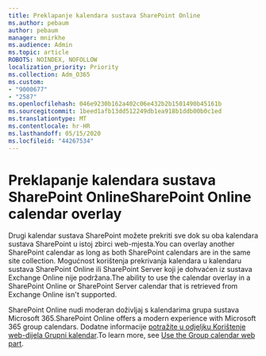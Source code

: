 ```yaml
---
title: Preklapanje kalendara sustava SharePoint Online
ms.author: pebaum
author: pebaum
manager: mnirkhe
ms.audience: Admin
ms.topic: article
ROBOTS: NOINDEX, NOFOLLOW
localization_priority: Priority
ms.collection: Adm_O365
ms.custom:
- "9000677"
- "2587"
ms.openlocfilehash: 046e9230b162a402c06e432b2b1501490b45161b
ms.sourcegitcommit: 1beed1afb13dd512249db1ea918b1ddb00b0c1ed
ms.translationtype: MT
ms.contentlocale: hr-HR
ms.lasthandoff: 05/15/2020
ms.locfileid: "44267534"
---
```

# <a name="sharepoint-online-calendar-overlay"></a><span data-ttu-id="291cb-102">Preklapanje kalendara sustava SharePoint Online</span><span class="sxs-lookup"><span data-stu-id="291cb-102">SharePoint Online calendar overlay</span></span>

<span data-ttu-id="291cb-103">Drugi kalendar sustava SharePoint možete prekriti sve dok su oba kalendara sustava SharePoint u istoj zbirci web-mjesta.</span><span class="sxs-lookup"><span data-stu-id="291cb-103">You can overlay another SharePoint calendar as long as both SharePoint calendars are in the same site collection.</span></span> <span data-ttu-id="291cb-104">Mogućnost korištenja prekrivanja kalendara u kalendaru sustava SharePoint Online ili SharePoint Server koji je dohvaćen iz sustava Exchange Online nije podržana.</span><span class="sxs-lookup"><span data-stu-id="291cb-104">The ability to use the calendar overlay in a SharePoint Online or SharePoint Server calendar that is retrieved from Exchange Online isn't supported.</span></span>

<span data-ttu-id="291cb-105">SharePoint Online nudi moderan doživljaj s kalendarima grupa sustava Microsoft 365.</span><span class="sxs-lookup"><span data-stu-id="291cb-105">SharePoint Online offers a modern experience with Microsoft 365 group calendars.</span></span> <span data-ttu-id="291cb-106">Dodatne informacije [potražite u odjeljku Korištenje web-dijela Grupni kalendar](https://support.microsoft.com/en-us/office/use-the-group-calendar-web-part-eaf3c04d-5699-48cb-8b5e-3caa887d51ce).</span><span class="sxs-lookup"><span data-stu-id="291cb-106">To learn more, see [Use the Group calendar web part](https://support.microsoft.com/en-us/office/use-the-group-calendar-web-part-eaf3c04d-5699-48cb-8b5e-3caa887d51ce).</span></span>
